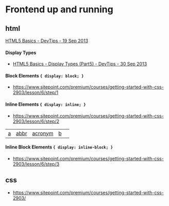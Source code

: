 # Frontend up and running

## html

[HTML5 Basics - DevTips - 19 Sep 2013](https://www.youtube.com/watch?v=NzzGt7EmXVw&list=PLqGj3iMvMa4KlJn1pMYPVV3eYzxJlWcON)

#### Display Types
* [HTML5 Basics - Display Types (Part5) - DevTips -  30 Sep 2013](https://www.youtube.com/watch?v=u-3aQpZD3_Q&index=5&list=PLqGj3iMvMa4KlJn1pMYPVV3eYzxJlWcON)

#### Block Elements `{ display: block; }`

* https://www.sitepoint.com/premium/courses/getting-started-with-css-2903/lesson/6/step/1

#### Inline Elements `{ display: inline; }`

* https://www.sitepoint.com/premium/courses/getting-started-with-css-2903/lesson/6/step/2 

<table>
  <tr>
    <td><a href="#a-a">a</a></td>
    <td><a href="#b-abbr">abbr</a></td>
    <td><a href="#c-acronym">acronym</a></td>
    <td><a href="#d-b">b</a></td>
    <td><a href="#e-bdo"><bdo></a></td>
  </tr>
</table>

#### Inline Block Elements `{ display: inline-block; }`

* https://www.sitepoint.com/premium/courses/getting-started-with-css-2903/lesson/6/step/3

## css

* https://www.sitepoint.com/premium/courses/getting-started-with-css-2903/
